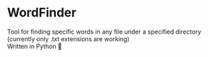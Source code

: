 # WordFinder
Tool for finding specific words in any file under a specified directory (currently only .txt extensions are working) <br />
Written in Python 🐍
